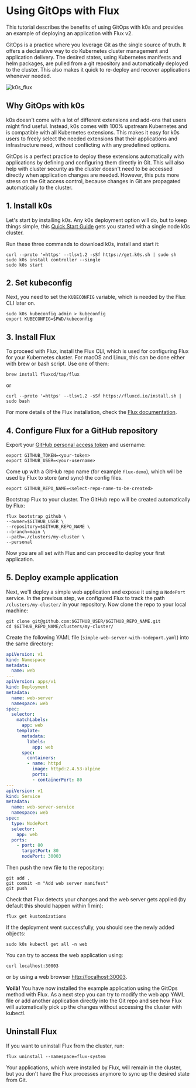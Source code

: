 # Using GitOps with Flux

This tutorial describes the benefits of using GitOps with k0s and provides an example of deploying an application with Flux v2.

GitOps is a practice where you leverage Git as the single source of truth. It offers a declarative way to do Kubernetes cluster management and application delivery. The desired states, using Kubernetes manifests and helm packages, are pulled from a git repository and automatically deployed to the cluster. This also makes it quick to re-deploy and recover applications whenever needed.

![k0s_flux](../img/k0s_flux.png)

## Why GitOps with k0s

k0s doesn't come with a lot of different extensions and add-ons that  users might find useful. Instead, k0s comes with 100% upstream Kubernetes and is compatible with all Kubernetes extensions. This makes it easy for k0s users to freely select the needed extensions that their applications and infrastructure need, without conflicting with any predefined options.

GitOps is a perfect practice to deploy these extensions automatically with applications by defining and configuring them directly in Git. This will also help with cluster security as the cluster doesn't need to be accessed directly when application changes are needed. However, this puts more stress on the Git access control, because changes in Git are propagated automatically to the cluster.

## 1. Install k0s

Let's start by installing k0s. Any k0s deployment option will do, but to keep things simple, this [Quick Start Guide](../install.md) gets you started with a single node k0s cluster.

Run these three commands to download k0s, install and start it:

  ```shell
  curl --proto '=https' --tlsv1.2 -sSf https://get.k0s.sh | sudo sh
  sudo k0s install controller --single
  sudo k0s start
  ```

## 2. Set kubeconfig

Next, you need to set the `KUBECONFIG` variable, which is needed by the Flux CLI later on.

  ```shell
  sudo k0s kubeconfig admin > kubeconfig
  export KUBECONFIG=$PWD/kubeconfig
  ```

## 3. Install Flux

To proceed with Flux, install the Flux CLI, which is used for configuring Flux for your Kubernetes cluster. For macOS and Linux, this can be done either with brew or bash script. Use one of them:

  ```shell
  brew install fluxcd/tap/flux
  ```

or

  ```shell
  curl --proto '=https' --tlsv1.2 -sSf https://fluxcd.io/install.sh | sudo bash
  ```

For more details of the Flux installation, check the [Flux documentation](https://fluxcd.io/docs/get-started/).

## 4. Configure Flux for a GitHub repository

Export your [GitHub personal access token](https://docs.github.com/en/enterprise-server@3.4/authentication/keeping-your-account-and-data-secure/creating-a-personal-access-token) and username:

  ```shell
  export GITHUB_TOKEN=<your-token>
  export GITHUB_USER=<your-username>
  ```

Come up with a GitHub repo name (for example `flux-demo`), which will be used by Flux to store (and sync) the config files.

  ```shell
  export GITHUB_REPO_NAME=<select-repo-name-to-be-created>
  ```

Bootstrap Flux to your cluster. The GitHub repo will be created automatically by Flux:

  ```shell
  flux bootstrap github \
  --owner=$GITHUB_USER \
  --repository=$GITHUB_REPO_NAME \
  --branch=main \
  --path=./clusters/my-cluster \
  --personal
  ```

Now you are all set with Flux and can proceed to deploy your first application.

## 5. Deploy example application

Next, we'll deploy a simple web application and expose it using a `NodePort` service. In the previous step, we configured Flux to track the path `/clusters/my-cluster/` in your repository. Now clone the repo to your local machine:

  ```shell
  git clone git@github.com:$GITHUB_USER/$GITHUB_REPO_NAME.git
  cd $GITHUB_REPO_NAME/clusters/my-cluster/
  ```

Create the following YAML file (`simple-web-server-with-nodeport.yaml`) into the same directory:

  ```YAML
  apiVersion: v1
  kind: Namespace
  metadata:
    name: web
  ---
  apiVersion: apps/v1
  kind: Deployment
  metadata:
    name: web-server
    namespace: web
  spec:
    selector:
      matchLabels:
        app: web
      template:
        metadata:
          labels:
            app: web
        spec:
          containers:
          - name: httpd
            image: httpd:2.4.53-alpine
            ports:
            - containerPort: 80
  ---
  apiVersion: v1
  kind: Service
  metadata:
    name: web-server-service
    namespace: web
  spec:
    type: NodePort
    selector:
      app: web
    ports:
      - port: 80
        targetPort: 80
        nodePort: 30003
  ```

Then push the new file to the repository:

  ```shell
  git add .
  git commit -m "Add web server manifest"
  git push
  ```

Check that Flux detects your changes and the web server gets applied (by default this should happen within 1 min):

  ```shell
  flux get kustomizations
  ```

If the deployment went successfully, you should see the newly added objects:

  ```shell
  sudo k0s kubectl get all -n web
  ```

You can try to access the web application using:

  ```shell
  curl localhost:30003
  ```

or by using a web browser [http://localhost:30003](http://localhost:30003).

**Voilà!** You have now installed the example application using the GitOps method with Flux. As a next step you can try to modify the web app YAML file or add another application directly into the Git repo and see how Flux will automatically pick up the changes without accessing the cluster with kubectl.

## Uninstall Flux

If you want to uninstall Flux from the cluster, run:

  ```shell
  flux uninstall --namespace=flux-system
  ```

Your applications, which were installed by Flux, will remain in the cluster, but you don't have the Flux processes anymore to sync up the desired state from Git.
